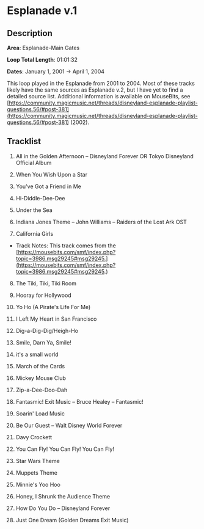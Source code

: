 # Esplanade v.1

## Description

**Area**: Esplanade-Main Gates

**Loop Total Length**: 01:01:32

**Dates**: January 1, 2001 → April 1, 2004

This loop played in the Esplanade from 2001 to 2004. Most of these tracks likely have the same sources as Esplanade v.2, but I have yet to find a detailed source list. Additional information is available on MouseBits, see [https://community.magicmusic.net/threads/disneyland-esplanade-playlist-questions.56/#post-381](https://community.magicmusic.net/threads/disneyland-esplanade-playlist-questions.56/#post-381) (2002).

## Tracklist

1. All in the Golden Afternoon – Disneyland Forever OR Tokyo Disneyland Official Album


2. When You Wish Upon a Star


3. You've Got a Friend in Me


4. Hi-Diddle-Dee-Dee


5. Under the Sea


6. Indiana Jones Theme – John Williams – Raiders of the Lost Ark OST


7. California Girls
- Track Notes: This track comes from the [https://mousebits.com/smf/index.php?topic=3986.msg29245#msg29245.](https://mousebits.com/smf/index.php?topic=3986.msg29245#msg29245.)

8. The Tiki, Tiki, Tiki Room


9. Hooray for Hollywood


10. Yo Ho (A Pirate's Life For Me)


11. I Left My Heart in San Francisco


12. Dig-a-Dig-Dig/Heigh-Ho


13. Smile, Darn Ya, Smile!


14. it's a small world


15. March of the Cards


16. Mickey Mouse Club


17. Zip-a-Dee-Doo-Dah


18. Fantasmic! Exit Music – Bruce Healey – Fantasmic!


19. Soarin' Load Music


20. Be Our Guest – Walt Disney World Forever


21. Davy Crockett


22. You Can Fly! You Can Fly! You Can Fly!


23. Star Wars Theme


24. Muppets Theme


25. Minnie's Yoo Hoo


26. Honey, I Shrunk the Audience Theme


27. How Do You Do – Disneyland Forever


28. Just One Dream (Golden Dreams Exit Music)

